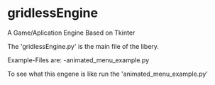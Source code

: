 # gridlessEngine
A Game/Aplication Engine Based on Tkinter

The 'gridlessEngine.py' is the main file of the libery.

Example-Files are:
  -animated_menu_example.py

To see what this engene is like run the 'animated_menu_example.py'
